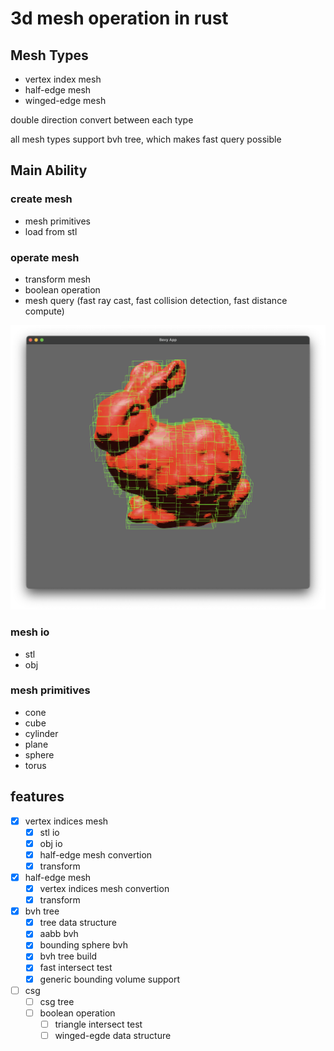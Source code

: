 # 3d mesh operation in rust 

## Mesh Types
- vertex index mesh
- half-edge mesh
- winged-edge mesh

double direction convert between each type

all mesh types support bvh tree, which makes fast query possible

## Main Ability
### create mesh
- mesh primitives
- load from stl

### operate mesh
- transform mesh
- boolean operation
- mesh query (fast ray cast, fast collision detection, fast distance compute)

![img](assets/bunny.png)

### mesh io
- stl
- obj

### mesh primitives
- cone
- cube
- cylinder
- plane
- sphere
- torus


## features
- [x] vertex indices mesh
    - [x] stl io
    - [x] obj io
    - [x] half-edge mesh convertion
    - [x] transform

- [x] half-edge mesh
    - [x] vertex indices mesh convertion
    - [x] transform

- [x] bvh tree
    - [x] tree data structure
    - [x] aabb bvh
    - [x] bounding sphere bvh
    - [x] bvh tree build
    - [x] fast intersect test 
    - [x] generic bounding volume support

- [ ] csg
    - [ ] csg tree
    - [ ] boolean operation
        - [ ] triangle intersect test
        - [ ] winged-egde data structure
<!-- ## develop todos
- [ ] unify all mesh types to one
    ??? user don't care what types of mesh are, dont let user read docs

- [ ] async data structure and algorothms?

## Phases 

目标基本实现

算法优化，async，多核，gpu并行优化

抽象结构优化，api设计

examples，docs

promotion: open source, publish -->
